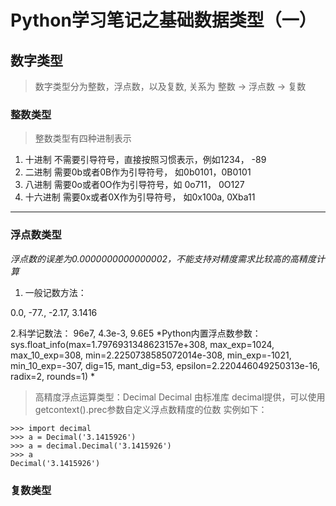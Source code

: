 # Python学习笔记之基础数据类型（一）
## 数字类型
> 数字类型分为整数，浮点数，以及复数, 关系为 整数 -> 浮点数 -> 复数
### 整数类型
> 整数类型有四种进制表示
1. 十进制  不需要引导符号，直接按照习惯表示，例如1234， -89
2. 二进制  需要0b或者0B作为引导符号， 如0b0101，0B0101
3. 八进制 需要0o或者0O作为引导符号，如 0o711， 0O127
4. 十六进制 需要0x或者0X作为引导符号， 如0x100a, 0Xba11
***
### 浮点数类型
*浮点数的误差为0.0000000000000002，不能支持对精度需求比较高的高精度计算*
1. 一般记数方法：

0.0, -77., -2.17, 3.1416

2.科学记数法：
96e7, 4.3e-3, 9.6E5
*Python内置浮点数参数：sys.float_info(max=1.7976931348623157e+308, max_exp=1024, max_10_exp=308, min=2.2250738585072014e-308, min_exp=-1021, min_10_exp=-307, dig=15, mant_dig=53, epsilon=2.220446049250313e-16, radix=2, rounds=1)
*
> 高精度浮点运算类型：Decimal
> Decimal 由标准库 decimal提供，可以使用getcontext().prec参数自定义浮点数精度的位数
实例如下：
```
>>> import decimal
>>> a = Decimal('3.1415926')
>>> a = decimal.Decimal('3.1415926')
>>> a
Decimal('3.1415926')
```

### 复数类型
